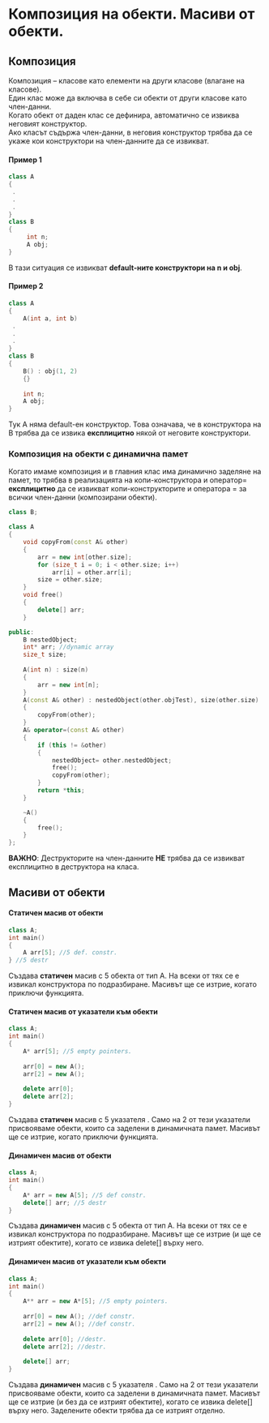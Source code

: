 # Композиция на обекти. Масиви от обекти.
## Композиция
Композиция – класове като елементи на други класове (влагане на класове). <br/>
Един клас може да включва в себе си обекти от други класове като член-данни. <br/> 
Когато обект от даден клас се дефинира, автоматично се извиква неговият конструктор. <br/> 
Ако класът съдържа член-данни, в неговия конструктор трябва да се укаже кои конструктори на член-данните да се извикват. <br/> 

#### Пример 1
```c++
class A
{
 .
 .
 .
}
class B
{
	 int n;
	 A obj;
}
 ```
В тази ситуация се извикват **default-ните конструктори на n и obj**. <br/> 

#### Пример 2
```c++
class A
{
	A(int a, int b)
 .
 .
 .
}
class B
{
	B() : obj(1, 2)
	{}
	
	int n;
	A obj;
}
 ```
Тук A няма default-ен конструктор. Това означава, че в конструктора на B трябва да се извика **експлицитно** някой от неговите конструктори. <br/>

### Композиция на обекти с динамична памет
Когато имаме композиция и в главния клас има динамично заделяне на памет, то трябва в реализацията на копи-конструктора и оператор=  **експлицитно** да се извикват копи-конструкторите и оператора = за всички член-данни (композирани обекти). 
```c++
class B;

class A
{
	void copyFrom(const A& other)
	{
		arr = new int[other.size];
		for (size_t i = 0; i < other.size; i++)
			arr[i] = other.arr[i];
		size = other.size;
	}
	void free()
	{
		delete[] arr;
	}

public:
	B nestedObject;
	int* arr; //dynamic array
	size_t size; 
  
	A(int n) : size(n)
	{
		arr = new int[n];
	}
	A(const A& other) : nestedObject(other.objTest), size(other.size)
	{
		copyFrom(other);
	}
	A& operator=(const A& other)
	{
		if (this != &other)
		{
			nestedObject= other.nestedObject;
			free();
			copyFrom(other);
		}
		return *this;
	}

	~A()
	{
		free();
	}
};
 ```
**ВАЖНО**: Деструкторите на член-данните **НЕ** трябва да се извикват експлицитно в деструктора на класа.

## Масиви от обекти
#### Статичен масив от обекти
```c++
class A;
int main()
{
	A arr[5]; //5 def. constr.
} //5 destr
 ```
Създава **статичен** масив с 5 обекта от тип A. На всеки от тях се е извикал конструктора по подразбиране.
Масивът ще се изтрие, когато приключи функцията. <br/>

#### Статичен масив от указатели към обекти
```c++
class A;
int main()
{
	A* arr[5]; //5 empty pointers.
	
	arr[0] = new A();
	arr[2] = new A();
	
	delete arr[0];
	delete arr[2];
}
 ```
Създава **статичен** масив с 5 указателя . Само на 2 от тези указатели присвояваме обекти, които са заделени в динамичната памет.
Масивът ще се изтрие, когато приключи функцията. <br/> 

#### Динамичен масив от обекти
```c++
class A;
int main()
{
	A* arr = new A[5]; //5 def constr.
	delete[] arr; //5 destr
} 
 ```
Създава **динамичен** масив с 5 обекта от тип A. На всеки от тях се е извикал конструктора по подразбиране.
Масивът ще се изтрие (и ще се изтрият обектите), когато се извика delete[] върху него.

#### Динамичен масив от указатели към обекти
```c++
class A;
int main()
{
	A** arr = new A*[5]; //5 empty pointers.
	
	arr[0] = new A(); //def constr. 
	arr[2] = new A(); //def constr.
	
	delete arr[0]; //destr.
	delete arr[2]; //destr.
	
	delete[] arr;
}
 ```
Създава **динамичен** масив с 5 указателя . Само на 2 от тези указатели присвояваме обекти, които са заделени в динамичната памет.
Масивът ще се изтрие (и без да се изтрият обектите), когато се извика delete[] върху него. Заделените обекти трябва да се изтрият отделно.
